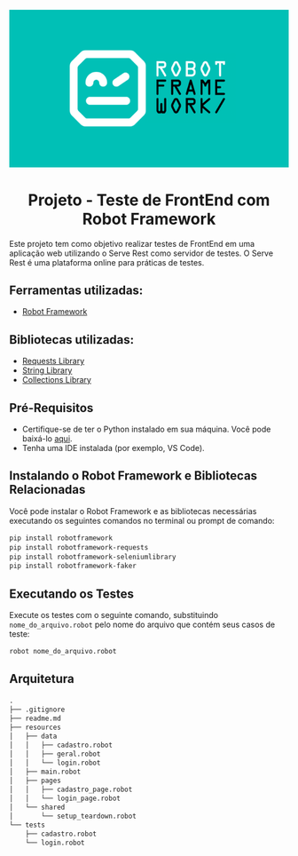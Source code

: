<p align="center">
  <img src="image-1.png" alt="Alt Text">
</p>
<div align="center">

  <h1>Projeto - Teste de FrontEnd com Robot Framework</h1>
</div>

Este projeto tem como objetivo realizar testes de FrontEnd em uma aplicação web utilizando o Serve Rest como servidor de testes. O Serve Rest é uma plataforma online para práticas de testes. 

## Ferramentas utilizadas:
- [Robot Framework](https://robotframework.org/robotframework/ "Robot Framework")

## Bibliotecas utilizadas:
- [Requests Library](https://marketsquare.github.io/robotframework-requests/doc/RequestsLibrary.html "Requests Library")
- [String Library](https://robotframework.org/robotframework/latest/libraries/String.html "String Library")
- [Collections Library](https://robotframework.org/robotframework/latest/libraries/Collections.html "Collections Library")

## Pré-Requisitos
- Certifique-se de ter o Python instalado em sua máquina. Você pode baixá-lo [aqui](https://www.python.org/downloads/ "Python Download").
- Tenha uma IDE instalada (por exemplo, VS Code).

## Instalando o Robot Framework e Bibliotecas Relacionadas
Você pode instalar o Robot Framework e as bibliotecas necessárias executando os seguintes comandos no terminal ou prompt de comando:

```bash
pip install robotframework
pip install robotframework-requests
pip install robotframework-seleniumlibrary
pip install robotframework-faker
```

## Executando os Testes
Execute os testes com o seguinte comando, substituindo `nome_do_arquivo.robot` pelo nome do arquivo que contém seus casos de teste:

```bash
robot nome_do_arquivo.robot
```
## Arquitetura
```
.
├── .gitignore
├── readme.md
├── resources
│   ├── data
│   │   ├── cadastro.robot
│   │   ├── geral.robot
│   │   └── login.robot
│   ├── main.robot
│   ├── pages
│   │   ├── cadastro_page.robot
│   │   └── login_page.robot
│   └── shared
│       └── setup_teardown.robot
└── tests
    ├── cadastro.robot
    └── login.robot
```
